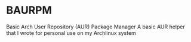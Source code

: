 # BAURPM
Basic Arch User Repository (AUR) Package Manager
A basic AUR helper that I wrote for personal use on my Archlinux system
